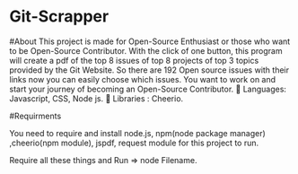 # Git-Scrapper

#About 
This project is made for Open-Source Enthusiast or those who want to be Open-Source Contributor. With the click of one button, this program will create a pdf of the top 8 issues of top 8 projects of top 3 topics provided by the Git Website. So there are 192 Open source issues with their links now you can easily choose which issues. You want to work on and start your journey of becoming an Open-Source Contributor.
 Languages: Javascript, CSS, Node js.
 Libraries : Cheerio.


#Requirments

You need to require and install node.js, npm(node package manager) ,cheerio(npm module), jspdf, request module for this project to run.

Require all these things and Run => node Filename.   

  